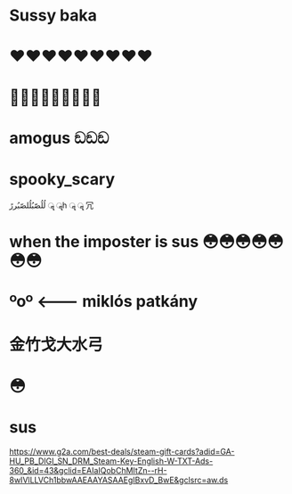 # Sussy baka
# ❤️️❤️️❤️️❤️️❤️️❤️️❤️️❤️️❤️️
# 👨‍👨‍👦👨‍👨‍👦👨‍👨‍👦
# amogus ඞඞඞ
# spooky_scary
لُلُصّبُلُلصّبُررً ॣ ॣh ॣ ॣ 冗
# when the imposter is sus 😳😳😳😳😳😳😳
# ºoº <--- miklós patkány
# 金竹戈大水弓
# 😳
# sus

https://www.g2a.com/best-deals/steam-gift-cards?adid=GA-HU_PB_DIGI_SN_DRM_Steam-Key-English-W-TXT-Ads-360_&id=43&gclid=EAIaIQobChMItZn--rH-8wIVlLLVCh1bbwAAEAAYASAAEgIBxvD_BwE&gclsrc=aw.ds